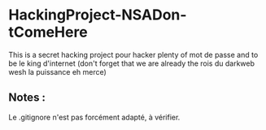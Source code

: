 # HackingProject-NSADon-tComeHere
This is a secret hacking project pour hacker plenty of mot de passe and to be le king d'internet (don't forget that we are already the rois du darkweb wesh la puissance eh merce)

## Notes :
Le .gitignore n'est pas forcément adapté, à vérifier.
